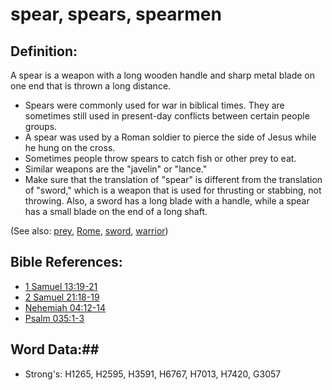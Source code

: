 # spear, spears, spearmen #

## Definition: ##

A spear is a weapon with a long wooden handle and sharp metal blade on one end that is thrown a long distance.

* Spears were commonly used for war in biblical times. They are sometimes still used in present-day conflicts between certain people groups.
* A spear was used by a Roman soldier to pierce the side of Jesus while he hung on the cross.
* Sometimes people throw spears to catch fish or other prey to eat.
* Similar weapons are the "javelin" or "lance."
* Make sure that the translation of "spear" is different from the translation of "sword," which is a weapon that is used for thrusting or stabbing, not throwing. Also, a sword has a long blade with a handle, while a spear has a small blade on the end of a long shaft.

(See also: [prey](prey.md), [Rome](../names/rome.md), [sword](sword.md), [warrior](warrior.md))

## Bible References: ##

* [1 Samuel 13:19-21](rc://en/tn/help/1sa/13/19)
* [2 Samuel 21:18-19](rc://en/tn/help/2sa/21/18)
* [Nehemiah 04:12-14](rc://en/tn/help/neh/04/12)
* [Psalm 035:1-3](rc://en/tn/help/psa/035/001)

## Word Data:##

* Strong's: H1265, H2595, H3591, H6767, H7013, H7420, G3057
